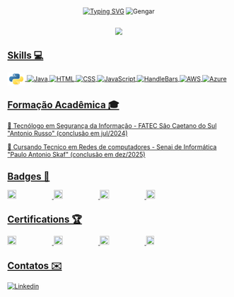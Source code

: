 <div align="center">
</div>

<div align="center">
  <a href="https://git.io/typing-svg"><img src="https://readme-typing-svg.demolab.com?font=Press+Start+2P&size=22&duration=1500&pause=750&center=true&vCenter=true&multiline=true&color=E347F7&width=642&height=130&lines=Ol%C3%A1+%2C+sejam+bem-vindos!;Meu+nome+%C3%A9+Lucas;e+este+%C3%A9+meu+perfil+no+GitHub!;%C2%AF%5C_(%E3%83%84)_%2F%C2%AF" align="center" alt="Typing SVG" /></a>

  <img src="https://i.pinimg.com/originals/4f/d0/c0/4fd0c049c173c9beb5a0101a84deb6f9.gif" min-width="200px" max-width="200px" width="200px" align="center" alt="Gengar">
</div>

<div align="center">
</div>

##
<div align="center">
  <a href="https://github.com/LucasCoFranco">
  <img height="175em" src="https://github-readme-stats.vercel.app/api/top-langs/?username=LucasCoFranco&layout=compact&langs_count=16&theme=transparent"/>
  </div>

<div style="display: inline_block">
 <h2> Skills 💻 </h2>
  <img align="center" alt="Python" height="30" width="40" src="https://raw.githubusercontent.com/devicons/devicon/master/icons/python/python-original.svg">
  <img align="center" alt="Java" height="30" width="40" src="https://cdn.jsdelivr.net/gh/devicons/devicon@latest/icons/java/java-original.svg">
  <img align="center" alt="HTML" height="30" width="40" src="https://upload.wikimedia.org/wikipedia/commons/thumb/6/61/HTML5_logo_and_wordmark.svg/2048px-HTML5_logo_and_wordmark.svg.png">
  <img align="center" alt="CSS" height="30" width="40" src="https://upload.wikimedia.org/wikipedia/commons/thumb/d/d5/CSS3_logo_and_wordmark.svg/1452px-CSS3_logo_and_wordmark.svg.png">
  <img align="center" alt="JavaScript" height="30" width="40" src="https://static.vecteezy.com/system/resources/previews/027/127/463/non_2x/javascript-logo-javascript-icon-transparent-free-png.png">
  <img align="center" alt="HandleBars" height="30" width="40" src="https://cdn.worldvectorlogo.com/logos/handlebars.svg">
  <img align="center" alt="AWS" height="30" width="40" src="https://download.logo.wine/logo/Amazon_Web_Services/Amazon_Web_Services-Logo.wine.png">
  <img align="center" alt="Azure" height="30" width="40" src="https://www.northware.mx/wp-content/uploads/2022/09/northware-microsoft-azure-logo.png">
</div>

<div style="display: inline_block">
 <h2> Formação Acadêmica 🎓 </h2>
 
 📌 Tecnólogo em Segurança da Informação - FATEC São Caetano do Sul "Antonio Russo" (conclusão em jul/2024)
 
 📌 Cursando Tecnico em Redes de computadores - Senai de Informática "Paulo Antonio Skaf" (conclusão em dez/2025)
</div>

<div style="display: inline_block">
  <h2> Badges 🏅</h2>
  <a href="https://www.credly.com/badges/bff1daa9-d527-4d3e-ba68-9c8b5b6a4779/public_url">
  <img width="20%" height="20%"  src="https://images.credly.com/size/340x340/images/054913b2-e271-49a2-a1a4-9bf1c1f9a404/CyberEssentials.png"/>

  <a href="https://www.credly.com/badges/604e16da-ee24-440b-b2c0-2952c213ee39/public_url">
  <img width="20%" height="20%"  src="https://images.credly.com/images/70d71df5-f3dc-4380-9b9d-f22513a70417/CCNAITN__1_.png"/>

  <a href="https://www.credly.com/badges/39e1c8b8-8833-42ac-a016-098782cf525b/public_url">
  <img width="20%" height="20%"  src="https://images.credly.com/size/220x220/images/f4ccdba9-dd65-4349-baad-8f05df116443/CCNASRWE__1_.png"/>

  <a href="https://www.credly.com/badges/4162022d-f23e-486b-bce9-6db81c623236/public_url">
  <img width="20%" height="20%"  src="https://images.credly.com/size/220x220/images/73e4a58b-a8ef-41a3-a7db-9183dd269882/image.png"/>
    
   <h2> Certifications 🏆</h2>
  <a href="https://www.credly.com/badges/2d1d9905-9dff-4da0-8109-c74de7a9b291/public_url">
  <img width="20%" height="20%"  src="https://images.credly.com/size/340x340/images/be8fcaeb-c769-4858-b567-ffaaa73ce8cf/image.png"/>

  <a href="https://www.credly.com/badges/4d5b1307-42d5-4d58-a7fb-8a2118705729/linked_in_profile?trk=public_profile_see-credential">
  <img width="20%" height="20%"  src="https://images.credly.com/size/340x340/images/fc1352af-87fa-4947-ba54-398a0e63322e/security-compliance-and-identity-fundamentals-600x600.png">
    
  <a href="https://www.credly.com/badges/28b3cdbc-4f59-40f0-8262-e0ef64930f8c/public_url">
  <img width="20%" height="20%"  src="https://images.credly.com/size/340x340/images/4136ced8-75d5-4afb-8677-40b6236e2672/azure-ai-fundamentals-600x600.png">

  <a href="https://www.credly.com/badges/f5eea9c7-80fd-4c78-9cba-c46f68ef46d0/public_url">
  <img width="19%" height="19%"  src="https://images.credly.com/size/340x340/images/2a6251f2-737b-4bf6-9190-d77570cc76fc/CERT-Fundamentals-Power-Platform.png">
</div>
  
## Contatos ✉️
  [![Linkedin](https://img.shields.io/badge/LinkedIn-0077B5?style=for-the-badge&logo=linkedin&logoColor=white)](https://www.linkedin.com/in/lucascofranco/)


